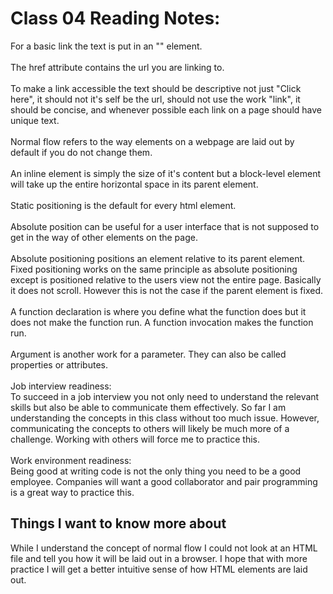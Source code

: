 # Class 04 Reading Notes:

For a basic link the text is put in an "<a>" element.\
\
The href attribute contains the url you are linking to.\
\
To make a link accessible the text should be descriptive not just "Click here", it should not it's self be the url, should not use the work "link", it should be concise, and whenever possible each link on a page should have unique text.\
\
Normal flow refers to the way elements on a webpage are laid out by default if you do not change them.\
\
An inline element is simply the size of it's content but a block-level element will take up the entire horizontal space in its parent element.\
\
Static positioning is the default for every html element.\
\
Absolute position can be useful for a user interface that is not supposed to get in the way of other elements on the page.\
\
Absolute positioning positions an element relative to its parent element. Fixed positioning works on the same principle as absolute positioning except is positioned relative to the users view not the entire page. Basically it does not scroll. However this is not the case if the parent element is fixed.\
\
A function declaration is where you define what the function does but it does not make the function run. A function invocation makes the function run.\
\
Argument is another work for a parameter. They can also be called properties or attributes.\
\
Job interview readiness:\
To succeed in a job interview you not only need to understand the relevant skills but also be able to communicate them effectively. So far I am understanding the concepts in this class without too much issue. However, communicating the concepts to others will likely be much more of a challenge. Working with others will force me to practice this.\
\
Work environment readiness:\
Being good at writing code is not the only thing you need to be a good employee. Companies will want a good collaborator and pair programming is a great way to practice this.


## Things I want to know more about

While I understand the concept of normal flow I could not look at an HTML file and tell you how it will be laid out in a browser. I hope that with more practice I will get a better intuitive sense of how HTML elements are laid out.